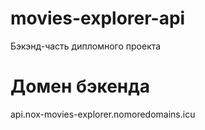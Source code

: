 # movies-explorer-api
Бэкэнд-часть дипломного проекта

# Домен бэкенда
api.nox-movies-explorer.nomoredomains.icu
